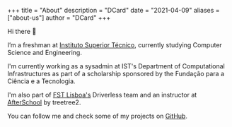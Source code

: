 +++
title = "About"
description = "DCard"
date = "2021-04-09"
aliases = ["about-us"]
author = "DCard"
+++

Hi there 👋

I’m a freshman at [Instituto Superior Técnico](https://tecnico.ulisboa.pt/en/), currently studying Computer Science and Engineering. 

I'm currently working as a sysadmin at IST's Department of Computational Infrastructures as part of a scholarship sponsored by the Fundação para a Ciência e a Tecnologia. 

I'm also part of [FST Lisboa's](https://fstlisboa.com/en/home-en/) Driverless team and an instructor at [AfterSchool](https://treetree2.school/) by treetree2. 

You can follow me and check some of my projects on [GitHub](https://github.com/D-Card).
